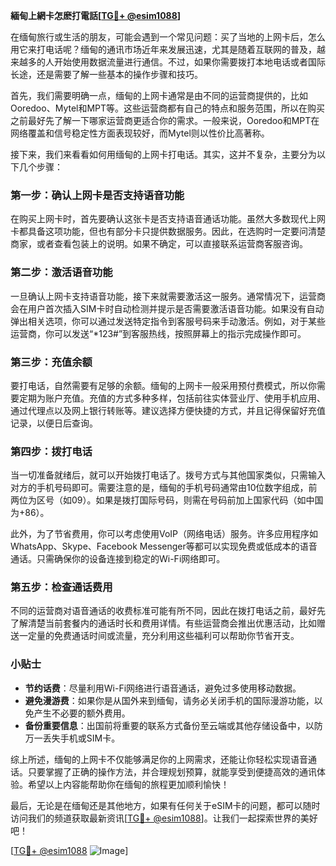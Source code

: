 **緬甸上網卡怎麽打電話[[TG💪+ @esim1088](https://t.me/s/esim1088)]**

在缅甸旅行或生活的朋友，可能会遇到一个常见问题：买了当地的上网卡后，怎么用它来打电话呢？缅甸的通讯市场近年来发展迅速，尤其是随着互联网的普及，越来越多的人开始使用数据流量进行通信。不过，如果你需要拨打本地电话或者国际长途，还是需要了解一些基本的操作步骤和技巧。

首先，我们需要明确一点，缅甸的上网卡通常是由不同的运营商提供的，比如Ooredoo、Mytel和MPT等。这些运营商都有自己的特点和服务范围，所以在购买之前最好先了解一下哪家运营商更适合你的需求。一般来说，Ooredoo和MPT在网络覆盖和信号稳定性方面表现较好，而Mytel则以性价比高著称。

接下来，我们来看看如何用缅甸的上网卡打电话。其实，这并不复杂，主要分为以下几个步骤：

### 第一步：确认上网卡是否支持语音功能

在购买上网卡时，首先要确认这张卡是否支持语音通话功能。虽然大多数现代上网卡都具备这项功能，但也有部分卡只提供数据服务。因此，在选购时一定要问清楚商家，或者查看包装上的说明。如果不确定，可以直接联系运营商客服咨询。

### 第二步：激活语音功能

一旦确认上网卡支持语音功能，接下来就需要激活这一服务。通常情况下，运营商会在用户首次插入SIM卡时自动检测并提示是否需要激活语音功能。如果没有自动弹出相关选项，你可以通过发送特定指令到客服号码来手动激活。例如，对于某些运营商，你可以发送“*123#”到客服热线，按照屏幕上的指示完成操作即可。

### 第三步：充值余额

要打电话，自然需要有足够的余额。缅甸的上网卡一般采用预付费模式，所以你需要定期为账户充值。充值的方式多种多样，包括前往实体营业厅、使用手机应用、通过代理点以及网上银行转账等。建议选择方便快捷的方式，并且记得保留好充值记录，以便日后查询。

### 第四步：拨打电话

当一切准备就绪后，就可以开始拨打电话了。拨号方式与其他国家类似，只需输入对方的手机号码即可。需要注意的是，缅甸的手机号码通常由10位数字组成，前两位为区号（如09）。如果是拨打国际号码，则需在号码前加上国家代码（如中国为+86）。

此外，为了节省费用，你可以考虑使用VoIP（网络电话）服务。许多应用程序如WhatsApp、Skype、Facebook Messenger等都可以实现免费或低成本的语音通话。只需确保你的设备连接到稳定的Wi-Fi网络即可。

### 第五步：检查通话费用

不同的运营商对语音通话的收费标准可能有所不同，因此在拨打电话之前，最好先了解清楚当前套餐内的通话时长和费用详情。有些运营商会推出优惠活动，比如赠送一定量的免费通话时间或流量，充分利用这些福利可以帮助你节省开支。

### 小贴士

- **节约话费**：尽量利用Wi-Fi网络进行语音通话，避免过多使用移动数据。
- **避免漫游费**：如果你是从国外来到缅甸，请务必关闭手机的国际漫游功能，以免产生不必要的额外费用。
- **备份重要信息**：出国前将重要的联系方式备份至云端或其他存储设备中，以防万一丢失手机或SIM卡。

综上所述，缅甸的上网卡不仅能够满足你的上网需求，还能让你轻松实现语音通话。只要掌握了正确的操作方法，并合理规划预算，就能享受到便捷高效的通讯体验。希望以上内容能帮助你在缅甸的旅程更加顺利愉快！

最后，无论是在缅甸还是其他地方，如果有任何关于eSIM卡的问题，都可以随时访问我们的频道获取最新资讯[[TG💪+ @esim1088](https://t.me/s/esim1088)]。让我们一起探索世界的美好吧！

[[TG💪+ @esim1088](https://t.me/s/esim1088) ![Image](https://i.postimg.cc/4NQfJmqS/Snipaste-2025-05-13-00-14-12.png)]